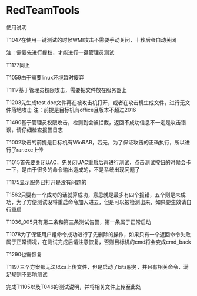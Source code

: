 # RedTeamTools
使用说明

T1047在使用一键测试的时候WMI攻击不需要手动关闭，十秒后会自动关闭

注：需要先进行提权，才能进行一键管理员测试

T1177同上

T1059由于需要linux环境暂时废弃

T1117基于管理员权限攻击，需要把文件放在服务器上

T1203先生成test.doc文件再在被攻击机打开，或者在攻击机生成文件，进行无文件落地攻击 注：前提是目标机有office且版本不超过2016

T1490基于管理员权限攻击，检测到会被拦截，返回不成功信息不一定是攻击错误，请仔细检查报警日志

T1002攻击的前提是目标机有WinRAR，若无，为了保证攻击的正确执行，所以进行了rar.exe上传

T1015首先要关闭UAC，先关闭UAC重启后再进行测试，点击测试按钮的时候会卡一下，是由于很多的命令输出造成的，不是系统出现问题了

T1175显示服务已打开是没有问题的

T1562只要有一个成功的话就算成功，意思就是最多有四个报错，五个则是未成功，为了方便测试没将重启命令加入进去，但是可以被检测出来，如果要生效请自行重启

T1036_005只有第二条和第三条测试告警，第一条属于正常启动

T1078为了保证用户组命令成功进行了先删除的操作，如果只有一个返回命令失败属于正常情况，在测试完成后请注意恢复，否则目标机的cmd将会变成cmd_back

T1290也需恢复

T1197三个方案都无法以cs上传文件，但是启动了bits服务，并且有相关命令，满足规则不影响测试

完成T1105以及T046的测试说明，并将相关文件上传至此处
